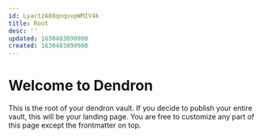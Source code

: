 ```yaml
---
id: LyactzA08qnquvpWMIV4k
title: Root
desc: ''
updated: 1630403890900
created: 1630403890900
---
```

# Welcome to Dendron

This is the root of your dendron vault. If you decide to publish your entire vault, this will be your landing page. You are free to customize any part of this page except the frontmatter on top. 
